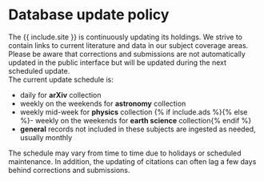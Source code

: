 # Database update policy

The {{ include.site }} is continuously updating its holdings.  We strive to contain links to current literature and data in our subject coverage areas.  Please be aware that corrections and submissions are not automatically updated in the public interface but will be updated during the next scheduled update.  
The current update schedule is:  
- daily for **arXiv** collection
- weekly on the weekends for **astronomy** collection
- weekly mid-week for **physics** collection
{% if include.ads %}{% else %}- weekly on the weekends for **earth science** collection{% endif %}
- **general** records not included in these subjects are ingested as needed, usually monthly 

The schedule may vary from time to time due to holidays or scheduled maintenance.  In addition, the updating of citations can often lag a few days behind corrections and submissions.
